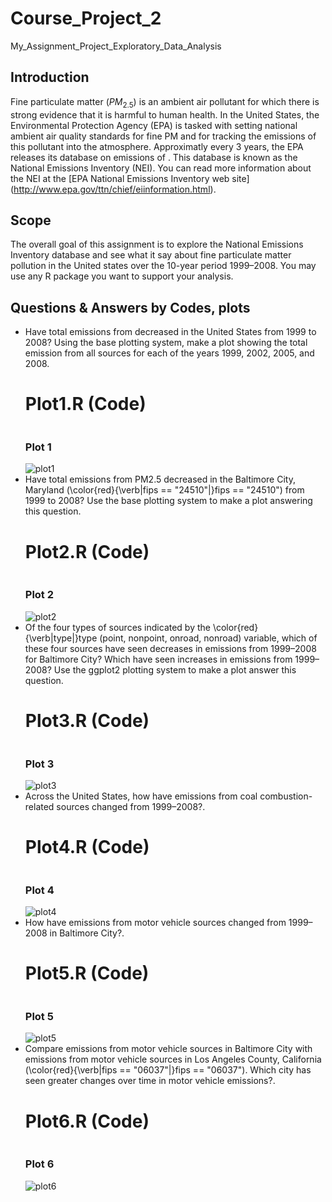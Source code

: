 # Course_Project_2
My_Assignment_Project_Exploratory_Data_Analysis

## Introduction
Fine particulate matter ($PM_{2.5}$) is an ambient air pollutant for which there is strong evidence that it is harmful to human health. In the United States, 
the Environmental Protection Agency (EPA) is tasked with setting national ambient air quality standards for fine PM and for tracking the emissions of this pollutant 
into the atmosphere. Approximatly every 3 years, the EPA releases its database on emissions of . This database is known as the National Emissions Inventory (NEI). 
You can read more information about the NEI at the [EPA National Emissions Inventory web site] (http://www.epa.gov/ttn/chief/eiinformation.html).

## Scope
The overall goal of this assignment is to explore the National Emissions Inventory database and see what it say about fine particulate matter pollution in the 
United states over the 10-year period 1999–2008. You may use any R package you want to support your analysis.

## Questions & Answers by Codes, plots
- Have total emissions from  decreased in the United States from 1999 to 2008? Using the base plotting system, make a plot showing the total  emission from all 
  sources for each of the years 1999, 2002, 2005, and 2008.
  # Plot1.R (Code)
  ```
  
  ```
  ### Plot 1
  ![plot1](/plot1.png)
- Have total emissions from PM2.5 decreased in the Baltimore City, Maryland (\color{red}{\verb|fips == "24510"|}fips == "24510") from 1999 to 2008? Use the base 
  plotting system to make a plot answering this question. 
  # Plot2.R (Code)
  ```
  
  ```
  ### Plot 2
  ![plot2](/plot2.png)
- Of the four types of sources indicated by the \color{red}{\verb|type|}type (point, nonpoint, onroad, nonroad) variable, which of these four sources have seen
  decreases in emissions from 1999–2008 for Baltimore City? Which have seen increases in emissions from 1999–2008? Use the ggplot2 plotting system to make a plot
  answer this question.
  # Plot3.R (Code)
  ```
  
  ```
  ### Plot 3
  ![plot3](/plot3.png)
- Across the United States, how have emissions from coal combustion-related sources changed from 1999–2008?.
  # Plot4.R (Code)
  ```
  
  ```
  ### Plot 4
  ![plot4](/plot4.png)
- How have emissions from motor vehicle sources changed from 1999–2008 in Baltimore City?.
  # Plot5.R (Code)
  ```
  
  ```
  ### Plot 5
  ![plot5](/plot5.png)
- Compare emissions from motor vehicle sources in Baltimore City with emissions from motor vehicle sources in Los Angeles County, California 
  (\color{red}{\verb|fips == "06037"|}fips == "06037"). Which city has seen greater changes over time in motor vehicle emissions?.
  # Plot6.R (Code)
  ```
  
  ```
  ### Plot 6
  ![plot6](/plot6.png)
